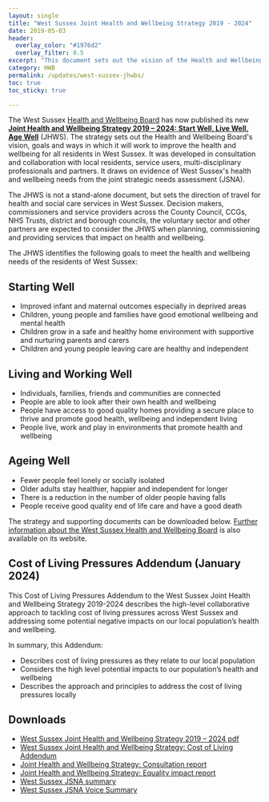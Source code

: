 ```yaml
---
layout: single
title: "West Sussex Joint Health and Wellbeing Strategy 2019 - 2024"
date: 2019-05-03
header: 
  overlay_color: "#1976d2"
  overlay_filter: 0.5
excerpt: "This document sets out the vision of the Health and Wellbeing Board, its goals and the ways in which it will work to improve the health and wellbeing for all residents in West Sussex."
category: HWB
permalink: /updates/west-sussex-jhwbs/
toc: true
toc_sticky: true

---
```


The West Sussex [Health and Wellbeing Board](/partners/) has now published its new **[Joint Health and Wellbeing Strategy 2019 – 2024: Start Well, Live Well, Age Well](/assets/core/FINAL-JHWS-2019-2024.pdf)** (JHWS). The strategy sets out the Health and Wellbeing Board's vision, goals and ways in which it will work to improve the health and wellbeing for all residents in West Sussex. It was developed in consultation and collaboration with local residents, service users, multi-disciplinary professionals and partners. It draws on evidence of West Sussex's health and wellbeing needs from the joint strategic needs assessment (JSNA).  

The JHWS is not a stand-alone document, but sets the direction of travel for health and social care services in West Sussex. Decision makers, commissioners and service providers across the County Council, CCGs, NHS Trusts, district and borough councils, the voluntary sector and other partners are expected to consider the JHWS when planning, commissioning and providing services that impact on health and wellbeing. 

The JHWS identifies the following goals to meet the health and wellbeing needs of the residents of West Sussex: 

## Starting Well
 * Improved infant and maternal outcomes especially in deprived areas
 * Children, young people and families have good emotional wellbeing and mental health
 * Children grow in a safe and healthy home environment with supportive and nurturing parents and carers 
 * Children and young people leaving care are healthy and independent

## Living and Working Well
* Individuals, families, friends and communities are connected
* People are able to look after their own health and wellbeing
* People have access to good quality homes providing a secure place to thrive and promote good health, wellbeing and independent living
* People live, work and play in environments that promote health and wellbeing

## Ageing Well
* Fewer people feel lonely or socially isolated
* Older adults stay healthier, happier and independent for longer
* There is a reduction in the number of older people having falls 
* People receive good quality end of life care and have a good death

The strategy and supporting documents can be downloaded below.  [Further information about the West Sussex Health and Wellbeing Board](www.westsussex.gov.uk/hwb) is also available on its website.

## Cost of Living Pressures Addendum (January 2024)
This Cost of Living Pressures Addendum to the West Sussex Joint Health and Wellbeing Strategy 2019-2024 describes the high-level collaborative approach to tackling cost of living pressures across West Sussex and addressing some potential negative impacts on our local population’s health and wellbeing. 

In summary, this Addendum:

*	Describes cost of living pressures as they relate to our local population
*	Considers the high level potential impacts to our population’s health and wellbeing
*	Describes the approach and principles to address the cost of living pressures locally


## Downloads
* [West Sussex Joint Health and Wellbeing Strategy 2019 – 2024 pdf](/assets/core/FINAL-JHWS-2019-2024.pdf)
* [West Sussex Joint Health and Wellbeing Strategy: Cost of Living Addendum](/assets/core/JHWB-strategy-cost-of-living-addendum.pdf)
* [Joint Health and Wellbeing Strategy: Consultation report](/assets/core/JHWS-consultation-report-final.pdf)
* [Joint Health and Wellbeing Strategy: Equality impact report](/assets/core/JHWS-EIR-final.pdf)
* [West Sussex JSNA summary](/assets/core/west-sussex-jsna-summary-2018.pdf)
* [West Sussex JSNA Voice Summary](/assets/core/west-sussex-jsna-voice-summary-2018.pdf)
